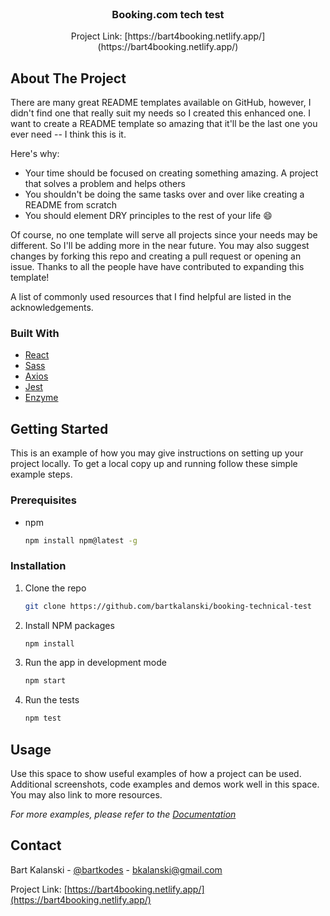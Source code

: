 <!-- PROJECT LOGO -->
<br />
<p align="center">
  <h3 align="center">Booking.com tech test</h3>

  <p align="center">
    Project Link: [https://bart4booking.netlify.app/](https://bart4booking.netlify.app/)
  </p>
</p>



<!-- ABOUT THE PROJECT -->
## About The Project


There are many great README templates available on GitHub, however, I didn't find one that really suit my needs so I created this enhanced one. I want to create a README template so amazing that it'll be the last one you ever need -- I think this is it.

Here's why:
* Your time should be focused on creating something amazing. A project that solves a problem and helps others
* You shouldn't be doing the same tasks over and over like creating a README from scratch
* You should element DRY principles to the rest of your life :smile:

Of course, no one template will serve all projects since your needs may be different. So I'll be adding more in the near future. You may also suggest changes by forking this repo and creating a pull request or opening an issue. Thanks to all the people have have contributed to expanding this template!

A list of commonly used resources that I find helpful are listed in the acknowledgements.

### Built With

* [React](https://reactjs.org/)
* [Sass](https://sass-lang.com/)
* [Axios](https://www.npmjs.com/package/axios)
* [Jest](https://jestjs.io/)
* [Enzyme](https://enzymejs.github.io/enzyme/)



<!-- GETTING STARTED -->
## Getting Started

This is an example of how you may give instructions on setting up your project locally.
To get a local copy up and running follow these simple example steps.

### Prerequisites

* npm
  ```sh
  npm install npm@latest -g
  ```

### Installation

1. Clone the repo
   ```sh
   git clone https://github.com/bartkalanski/booking-technical-test
   ```
2. Install NPM packages
   ```sh
   npm install
   ```
3. Run the app in development mode
     ```sh
   npm start
   ```
4. Run the tests
     ```sh
   npm test
   ```



<!-- USAGE EXAMPLES -->
## Usage

Use this space to show useful examples of how a project can be used. Additional screenshots, code examples and demos work well in this space. You may also link to more resources.

_For more examples, please refer to the [Documentation](https://example.com)_



<!-- CONTACT -->
## Contact

Bart Kalanski - [@bartkodes](https://twitter.com/bartkodes) - bkalanski@gmail.com

Project Link: [https://bart4booking.netlify.app/](https://bart4booking.netlify.app/)


